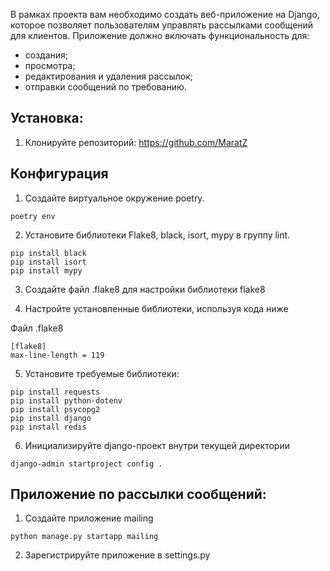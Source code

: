 
В рамках проекта вам необходимо создать веб-приложение на Django,
которое позволяет пользователям управлять рассылками сообщений для клиентов.
Приложение должно включать функциональность для:
- создания;
- просмотра;
- редактирования и удаления рассылок;
- отправки сообщений по требованию.

## Установка:

1. Клонируйте репозиторий:
https://github.com/MaratZ
## Конфигурация
1. Создайте виртуальное окружение poetry.

```
poetry env
```

2. Установите библиотеки Flake8, black, isort, mypy в группу lint.

```commandline
pip install black
pip install isort
pip install mypy
```

3. Создайте файл .flake8 для настройки библиотеки flake8


4. Настройте установленные библиотеки, используя кода ниже

Файл .flake8

```
[flake8]
max-line-length = 119
```

5. Установите требуемые библиотеки:
````commandline
pip install requests
pip install python-dotenv
pip install psycopg2
pip install django
pip install redis
````

6. Инициализируйте django-проект внутри текущей директории
````
django-admin startproject config .
````


## Приложение по рассылки сообщений:

1. Создайте приложение mailing
````
python manage.py startapp mailing
````
2. Зарегистрируйте приложение в settings.py